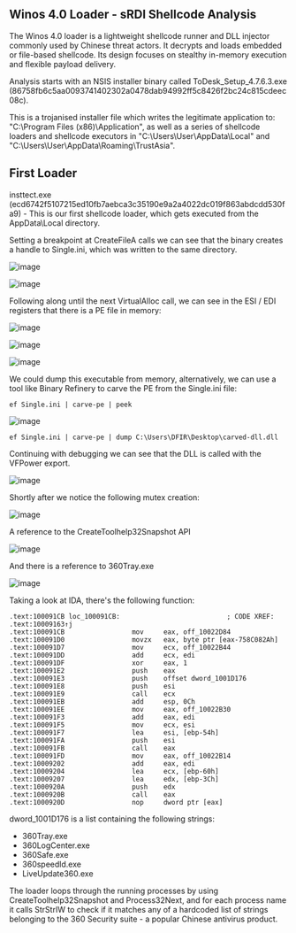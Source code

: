 ## Winos 4.0 Loader - sRDI Shellcode Analysis

The Winos 4.0 loader is a lightweight shellcode runner and DLL injector commonly used by Chinese threat actors. It decrypts and loads embedded or file-based shellcode. Its design focuses on stealthy in-memory execution and flexible payload delivery.

Analysis starts with an NSIS installer binary called ToDesk_Setup_4.7.6.3.exe (86758fb6c5aa0093741402302a0478dab94992ff5c8426f2bc24c815cdeec08c).

This is a trojanised installer file which writes the legitimate application to: "C:\Program Files (x86)\Application", as well as a series of shellcode loaders and shellcode executors in "C:\Users\User\AppData\Local" and "C:\Users\User\AppData\Roaming\TrustAsia".

## First Loader
insttect.exe (ecd6742f5107215ed10fb7aebca3c35190e9a2a4022dc019f863abdcdd530fa9) - This is our first shellcode loader, which gets executed from the AppData\Local directory.

Setting a breakpoint at CreateFileA calls we can see that the binary creates a handle to Single.ini, which was written to the same directory.

![image](https://github.com/user-attachments/assets/82a5315e-653b-4291-b306-5e59c2db6e5d)

![image](https://github.com/user-attachments/assets/585ee1e7-8cd0-44ab-ba89-2cd090166349)

Following along until the next VirtualAlloc call, we can see in the ESI / EDI registers that there is a PE file in memory:

![image](https://github.com/user-attachments/assets/6dae1fd8-f9f4-4c5c-b944-0207e79a590e)

![image](https://github.com/user-attachments/assets/62629884-609f-4edf-83e0-70ba48635faa)

![image](https://github.com/user-attachments/assets/9ec325d5-9c80-4701-bdec-c6d88acdf6f4)

We could dump this executable from memory, alternatively, we can use a tool like Binary Refinery to carve the PE from the Single.ini file:

```
ef Single.ini | carve-pe | peek
```

![image](https://github.com/user-attachments/assets/a14519a6-99ee-4415-a072-3c0837c96ad5)

```
ef Single.ini | carve-pe | dump C:\Users\DFIR\Desktop\carved-dll.dll
```

Continuing with debugging we can see that the DLL is called with the VFPower export.

![image](https://github.com/user-attachments/assets/541eeb7a-56b8-45ff-a543-97f556ec3e4e)

Shortly after we notice the following mutex creation:

![image](https://github.com/user-attachments/assets/cbc0b715-ab6c-410c-9606-a9b7b2c0df62)


A reference to the CreateToolhelp32Snapshot API

![image](https://github.com/user-attachments/assets/44172ca6-9c1f-46ec-a1c3-90da6cee6423)

And there is a reference to 360Tray.exe

![image](https://github.com/user-attachments/assets/95574c05-a5ef-4f78-bf67-fb81bb21daa1)

Taking a look at IDA, there's the following function:

```
.text:100091CB loc_100091CB:                           ; CODE XREF: .text:10009163↑j
.text:100091CB                 mov     eax, off_10022D84
.text:100091D0                 movzx   eax, byte ptr [eax-758C082Ah]
.text:100091D7                 mov     ecx, off_10022B44
.text:100091DD                 add     ecx, edi
.text:100091DF                 xor     eax, 1
.text:100091E2                 push    eax
.text:100091E3                 push    offset dword_1001D176
.text:100091E8                 push    esi
.text:100091E9                 call    ecx
.text:100091EB                 add     esp, 0Ch
.text:100091EE                 mov     eax, off_10022B30
.text:100091F3                 add     eax, edi
.text:100091F5                 mov     ecx, esi
.text:100091F7                 lea     esi, [ebp-54h]
.text:100091FA                 push    esi
.text:100091FB                 call    eax
.text:100091FD                 mov     eax, off_10022B14
.text:10009202                 add     eax, edi
.text:10009204                 lea     ecx, [ebp-60h]
.text:10009207                 lea     edx, [ebp-3Ch]
.text:1000920A                 push    edx
.text:1000920B                 call    eax
.text:1000920D                 nop     dword ptr [eax]
```

dword_1001D176 is a list containing the following strings:

- 360Tray.exe
- 360LogCenter.exe
- 360Safe.exe
- 360speedld.exe
- LiveUpdate360.exe

The loader loops through the running processes by using CreateToolhelp32Snapshot and Process32Next, and for each process name it calls StrStrIW to check if it matches any of a hardcoded list of strings belonging to the 360 Security suite - a popular Chinese antivirus product.
